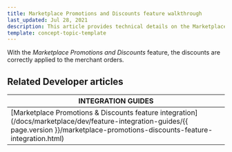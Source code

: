 ```yaml
---
title: Marketplace Promotions and Discounts feature walkthrough
last_updated: Jul 28, 2021
description: This article provides technical details on the Marketplace Promotions and Discounts feature.
template: concept-topic-template
---
```


With the *Marketplace Promotions and Discounts* feature, the discounts are correctly applied to the merchant orders.

## Related Developer articles

| INTEGRATION GUIDES  |
| --------------- |
| [Marketplace Promotions & Discounts feature integration](/docs/marketplace/dev/feature-integration-guides/{{ page.version }}/marketplace-promotions-discounts-feature-integration.html) | 
